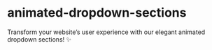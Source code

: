 # animated-dropdown-sections
Transform your website’s user experience with our elegant animated dropdown sections! ✨
